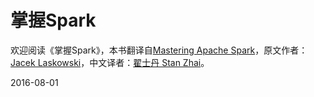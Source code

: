 # 掌握Spark

欢迎阅读《掌握Spark》，本书翻译自[Mastering Apache Spark](https://github.com/jaceklaskowski/mastering-apache-spark-book)，原文作者：[Jacek Laskowski](https://www.linkedin.com/in/jaceklaskowski)，中文译者：[翟士丹 Stan Zhai](https://github.com/stanzhai)。

2016-08-01